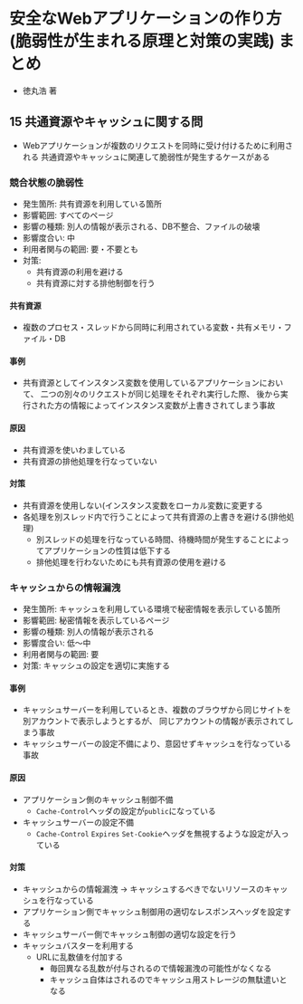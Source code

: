 # 安全なWebアプリケーションの作り方(脆弱性が生まれる原理と対策の実践) まとめ
- 徳丸浩 著

## 15 共通資源やキャッシュに関する問
- Webアプリケーションが複数のリクエストを同時に受け付けるために利用される
  共通資源やキャッシュに関連して脆弱性が発生するケースがある

### 競合状態の脆弱性
- 発生箇所: 共有資源を利用している箇所
- 影響範囲: すべてのページ
- 影響の種類: 別人の情報が表示される、DB不整合、ファイルの破壊
- 影響度合い: 中
- 利用者関与の範囲: 要・不要とも
- 対策:
  - 共有資源の利用を避ける
  - 共有資源に対する排他制御を行う

#### 共有資源
- 複数のプロセス・スレッドから同時に利用されている変数・共有メモリ・ファイル・DB

#### 事例
- 共有資源としてインスタンス変数を使用しているアプリケーションにおいて、
  二つの別々のリクエストが同じ処理をそれぞれ実行した際、
  後から実行された方の情報によってインスタンス変数が上書きされてしまう事故

#### 原因
- 共有資源を使いわましている
- 共有資源の排他処理を行なっていない

#### 対策
- 共有資源を使用しない(インスタンス変数をローカル変数に変更する
- 各処理を別スレッド内で行うことによって共有資源の上書きを避ける(排他処理)
  - 別スレッドの処理を行なっている時間、待機時間が発生することによってアプリケーションの性質は低下する
  - 排他処理を行わないためにも共有資源の使用を避ける

### キャッシュからの情報漏洩
- 発生箇所: キャッシュを利用している環境で秘密情報を表示している箇所
- 影響範囲: 秘密情報を表示しているページ
- 影響の種類: 別人の情報が表示される
- 影響度合い: 低〜中
- 利用者関与の範囲: 要
- 対策: キャッシュの設定を適切に実施する

#### 事例
- キャッシュサーバーを利用しているとき、複数のブラウザから同じサイトを別アカウントで表示しようとするが、
  同じアカウントの情報が表示されてしまう事故
- キャッシュサーバーの設定不備により、意図せずキャッシュを行なっている事故

#### 原因
- アプリケーション側のキャッシュ制御不備
  - `Cache-Control`ヘッダの設定が`public`になっている
- キャッシュサーバーの設定不備
  - `Cache-Control` `Expires` `Set-Cookie`ヘッダを無視するような設定が入っている

#### 対策
- キャッシュからの情報漏洩 -> キャッシュするべきでないリソースのキャッシュを行なっている
- アプリケーション側でキャッシュ制御用の適切なレスポンスヘッダを設定する
- キャッシュサーバー側でキャッシュ制御の適切な設定を行う
- キャッシュバスターを利用する
  - URLに乱数値を付加する
    - 毎回異なる乱数が付与されるので情報漏洩の可能性がなくなる
    - キャッシュ自体はされるのでキャッシュ用ストレージの無駄遣いとなる
